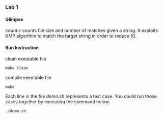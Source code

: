 ### Lab 1

#### Glimpse
*count.c* counts file size and number of matches given a string. It exploits KMP algorithm to match the target string in order to reduce IO.

#### Run Instruction
clean exeutable file
```
make clean
```

compile exeutable file
```
make
```

Each line in the file *demo.sh* represents a test case. You could run those cases together by executing the command below.
```
./demo.sh
```
